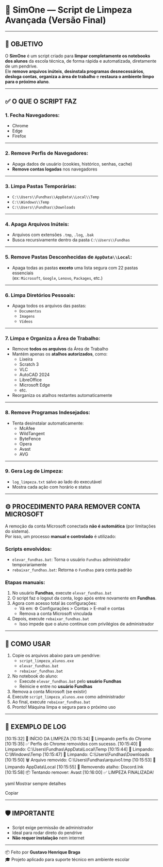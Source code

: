 # 🧹 SimOne — Script de Limpeza Avançada (Versão Final)

---

## 📌 OBJETIVO

O **SimOne** é um script criado para **limpar completamente os notebooks dos alunos** da escola técnica, de forma rápida e automatizada, diretamente de um pendrive.  
Ele **remove arquivos inúteis**, **desinstala programas desnecessários**, **desloga contas**, **organiza a área de trabalho** e **restaura o ambiente limpo para o próximo aluno**.

---

## ✅ O QUE O SCRIPT FAZ

### 1. Fecha Navegadores:
- Chrome  
- Edge  
- Firefox  

---

### 2. Remove Perfis de Navegadores:
- Apaga dados de usuário (cookies, histórico, senhas, cache)
- **Remove contas logadas** nos navegadores

---

### 3. Limpa Pastas Temporárias:
- `C:\\Users\\Fundhas\\AppData\\Local\\Temp`  
- `C:\\Windows\\Temp`  
- `C:\\Users\\Fundhas\\Downloads`  

---

### 4. Apaga Arquivos Inúteis:
- Arquivos com extensões `.tmp`, `.log`, `.bak`  
- Busca recursivamente dentro da pasta `C:\\Users\\Fundhas`

---

### 5. Remove Pastas Desconhecidas de `AppData\\Local`:
- Apaga todas as pastas **exceto** uma lista segura com 22 pastas essenciais  
  (ex: `Microsoft`, `Google`, `Lenovo`, `Packages`, etc.)

---

### 6. Limpa Diretórios Pessoais:
- Apaga todos os arquivos das pastas:
  - `Documentos`  
  - `Imagens`  
  - `Vídeos`  

---

### 7. Limpa e Organiza a Área de Trabalho:
- Remove **todos os arquivos** da Área de Trabalho  
- Mantém apenas os **atalhos autorizados**, como:
  - Lixeira  
  - Scratch 3  
  - VLC  
  - AutoCAD 2024  
  - LibreOffice  
  - Microsoft Edge  
  - etc.  
- Reorganiza os atalhos restantes automaticamente

---

### 8. Remove Programas Indesejados:
- Tenta desinstalar automaticamente:
  - McAfee  
  - WildTangent  
  - ByteFence  
  - Opera  
  - Avast  
  - AVG  

---

### 9. Gera Log de Limpeza:
- `log_limpeza.txt` salvo ao lado do executável  
- Mostra cada ação com horário e status

---

## ⚙️ PROCEDIMENTO PARA REMOVER CONTA MICROSOFT

A remoção da conta Microsoft conectada **não é automática** (por limitações do sistema).  
Por isso, um processo **manual e controlado** é utilizado:

### Scripts envolvidos:
- `elevar_fundhas.bat`: Torna o usuário `Fundhas` administrador temporariamente  
- `rebaixar_fundhas.bat`: Retorna o `Fundhas` para conta padrão

### Etapas manuais:

1. No usuário **Fundhas**, execute `elevar_fundhas.bat`  
2. O script faz o logout da conta, logo após entre novamente em **Fundhas**.
3. Agora com acesso total às configurações:
   - Vá em: ⚙️ Configurações > Contas > E-mail e contas  
   - Remova a conta Microsoft vinculada  
4. Depois, execute `rebaixar_fundhas.bat`  
   - Isso impede que o aluno continue com privilégios de administrador  

---

## 🧪 COMO USAR

1. Copie os arquivos abaixo para um pendrive:
   - `script_limpeza_alunos.exe`  
   - `elevar_fundhas.bat`  
   - `rebaixar_fundhas.bat`   
2. No notebook do aluno:
   - Execute `elevar_fundhas.bat` pelo **usuário Fundhas**
   - Reinicie e entre no **usuário Fundhas**
3. Remova a conta Microsoft (se existir)
4. Execute `script_limpeza_alunos.exe` como administrador
5. Ao final, execute `rebaixar_fundhas.bat`
6. Pronto! Máquina limpa e segura para o próximo uso

---

## 📝 EXEMPLO DE LOG

[10:15:32] 🧹 INÍCIO DA LIMPEZA
[10:15:34] 🧽 Limpando perfis do Chrome
[10:15:35] ✅ Perfis do Chrome removidos com sucesso.
[10:15:40] 🧼 Limpando: C:\Users\Fundhas\AppData\Local\Temp
[10:15:44] 🧼 Limpando: C:\Windows\Temp
[10:15:47] 🧼 Limpando: C:\Users\Fundhas\Downloads
[10:15:50] 🗑️ Arquivo removido: C:\Users\Fundhas\arquivo1.tmp
[10:15:53] 🧹 Limpando AppData\Local
[10:15:55] 🧹 Removendo atalho: Discord.lnk
[10:15:58] 📦 Tentando remover: Avast
[10:16:00] ✅ LIMPEZA FINALIZADA!

yaml
Mostrar sempre detalhes

Copiar

---


## 🛡️ IMPORTANTE

- Script exige permissão de administrador  
- Ideal para rodar direto do pendrive  
- **Não requer instalação** nem internet

---


📦 Feito por **Gustavo Henrique Braga**  
🎓 Projeto aplicado para suporte técnico em ambiente escolar 